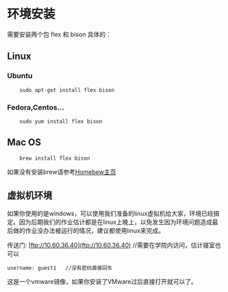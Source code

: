 # 环境安装

需要安装两个包 flex 和 bison
具体的：

## Linux

### Ubuntu

```
    sudo apt-get install flex bison
```

### Fedora,Centos...

```
    sudo yum install flex bison
```

## Mac OS

```
    brew install flex bison
```

如果没有安装brew请参考[Homebew主页](http://brew.sh/index_zh-cn.html)


## 虚拟机环境

如果你使用的是windows，可以使用我们准备的linux虚拟机给大家，环境已经搞定。因为后期我们的作业估计都是在linux上晚上，以免发生因为环境问题造成最后做的作业没办法被运行的情况，建议都使用linux来完成。

传送门: [ftp://10.60.36.40](ftp://10.60.36.40) //需要在学院内访问，估计寝室也可以 

```
username: guest1   //没有密码直接回车
```

这是一个vmware镜像，如果你安装了VMware过后直接打开就可以了。

